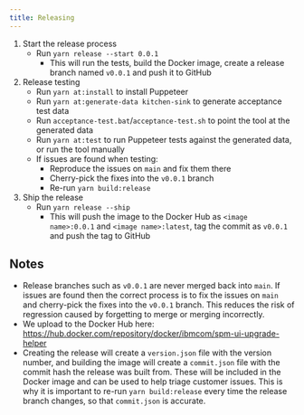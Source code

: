 ```yaml
---
title: Releasing
---
```


1. Start the release process
    - Run `yarn release --start 0.0.1`
        - This will run the tests, build the Docker image, create a release branch named `v0.0.1` and push it to GitHub
2. Release testing
    - Run `yarn at:install` to install Puppeteer
    - Run `yarn at:generate-data kitchen-sink` to generate acceptance test data
    - Run `acceptance-test.bat`/`acceptance-test.sh` to point the tool at the generated data
    - Run `yarn at:test` to run Puppeteer tests against the generated data, or run the tool manually
    - If issues are found when testing:
        - Reproduce the issues on `main` and fix them there
        - Cherry-pick the fixes into the `v0.0.1` branch
        - Re-run `yarn build:release`
3. Ship the release
    - Run `yarn release --ship`
        - This will push the image to the Docker Hub as `<image name>:0.0.1` and `<image name>:latest`, tag the commit as `v0.0.1` and push the tag to GitHub

## Notes

- Release branches such as `v0.0.1` are never merged back into `main`. If issues are found then the correct process is to fix the issues on `main` and cherry-pick the fixes into the `v0.0.1` branch. This reduces the risk of regression caused by forgetting to merge or merging incorrectly.
- We upload to the Docker Hub here: https://hub.docker.com/repository/docker/ibmcom/spm-ui-upgrade-helper
- Creating the release will create a `version.json` file with the version number, and building the image will create a `commit.json` file with the commit hash the release was built from. These will be included in the Docker image and can be used to help triage customer issues. This is why it is important to re-run `yarn build:release` every time the release branch changes, so that `commit.json` is accurate.

